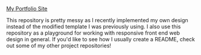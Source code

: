 [My Portfolio Site](http://ethangooding.com/JSequencer/)

This repository is pretty messy as I recently implemented my own design instead of the modified template I was previously using. I also use this repository as a playground for working with responsive front end web design in general. If you'd like to see how I usually create a README, check out some of my other project repositories!
